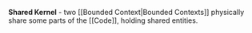**Shared Kernel** - two [[Bounded Context|Bounded Contexts]] physically share some parts of the [[Code]], holding shared entities.
